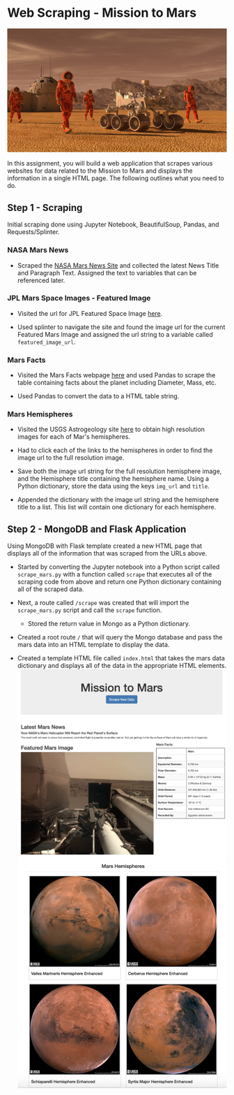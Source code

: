 
# Web Scraping - Mission to Mars

![mission_to_mars](Images/mission_to_mars.png)

In this assignment, you will build a web application that scrapes various websites for data related to the Mission to Mars and displays the information in a single HTML page. The following outlines what you need to do.


## Step 1 - Scraping

Initial scraping done using Jupyter Notebook, BeautifulSoup, Pandas, and Requests/Splinter.

### NASA Mars News

* Scraped the [NASA Mars News Site](https://mars.nasa.gov/news/) and collected the latest News Title and Paragraph Text. Assigned the text to variables that can be referenced later.

### JPL Mars Space Images - Featured Image

* Visited the url for JPL Featured Space Image [here](https://www.jpl.nasa.gov/spaceimages/?search=&category=Mars).

* Used splinter to navigate the site and found the image url for the current Featured Mars Image and assigned the url string to a variable called `featured_image_url`.


### Mars Facts

* Visited the Mars Facts webpage [here](https://space-facts.com/mars/) and used Pandas to scrape the table containing facts about the planet including Diameter, Mass, etc.

* Used Pandas to convert the data to a HTML table string.

### Mars Hemispheres

* Visited the USGS Astrogeology site [here](https://astrogeology.usgs.gov/search/results?q=hemisphere+enhanced&k1=target&v1=Mars) to obtain high resolution images for each of Mar's hemispheres.

* Had to click each of the links to the hemispheres in order to find the image url to the full resolution image.

* Save both the image url string for the full resolution hemisphere image, and the Hemisphere title containing the hemisphere name. Using a Python dictionary, store the data using the keys `img_url` and `title`.

* Appended the dictionary with the image url string and the hemisphere title to a list. This list will contain one dictionary for each hemisphere.


## Step 2 - MongoDB and Flask Application

Using MongoDB with Flask template created a new HTML page that displays all of the information that was scraped from the URLs above.

* Started by converting the Jupyter notebook into a Python script called `scrape_mars.py` with a function called `scrape` that executes all of the scraping code from above and return one Python dictionary containing all of the scraped data.

* Next, a route called `/scrape` was created that will import the `scrape_mars.py` script and call the `scrape` function.

  * Stored the return value in Mongo as a Python dictionary.

* Created a root route `/` that will query the Mongo database and pass the mars data into an HTML template to display the data.

* Created a template HTML file called `index.html` that takes the mars data dictionary and displays all of the data in the appropriate HTML elements. 
![final_app_part1.png](Images/final_app_part1.png)
![final_app_part2.png](Images/final_app_part2.png)


